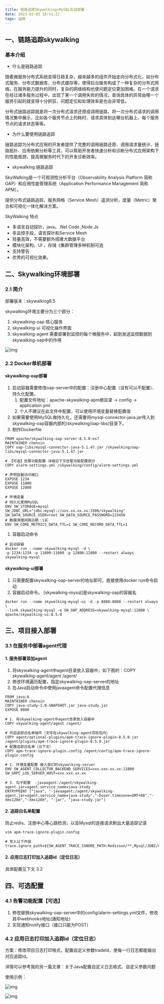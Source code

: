 ```yaml
---
title: 链路追踪Skywalking+MySQL实战部署
date: 2023-02-03 16:51:27
tags: 运维
---
```


## 一、链路追踪skywalking

### 基本介绍

- 什么是链路追踪

随着微服务分布式系统变得日趋复杂，越来越多的组件开始走向分布式化，如分布式服务、分布式数据库、分布式缓存等，使得后台服务构成了一种复杂的分布式网络。在服务能力提升的同时，复杂的网络结构也使问题定位更加困难。在一个请求在经过诸多服务过程中，出现了某一个调用失败的情况，查询具体的异常由哪一个服务引起的就变得十分抓狂，问题定位和处理效率是也会非常低。

分布式链路追踪就是将一次分布式请求还原成调用链路，将一次分布式请求的调用情况集中展示，比如各个服务节点上的耗时、请求具体到达哪台机器上、每个服务节点的请求状态等等。

- 为什么要使用链路追踪

链路追踪为分布式应用的开发者提供了完整的调用链路还原、调用请求量统计、链路拓扑、应用依赖分析等工具，可以帮助开发者快速分析和诊断分布式应用架构下的性能瓶颈，提高微服务时代下的开发诊断效率。

- skywalking 链路追踪

SkyWalking是一个可观测性分析平台（Observability Analysis Platform 简称OAP）和应用性能管理系统（Application Performance Management 简称 APM）。

提供分布式链路追踪，服务网格（Service Mesh）遥测分析，度量（Metric）聚合和可视化一体化解决方案。



SkyWalking 特点

- 多语言自动探针，java，.Net Code ,Node.Js
- 多监控手段，语言探针和Service Mesh
- 轻量高效，不需要额外搭建大数据平台
- 模块化架构，UI ，存储《集群管理多种机制可选
- 支持警告
- 优秀的可视化效果。

## 二、Skywalking环境部署

### 2.1 简介

部署版本：skywalking8.5

skywalking环境主要分为三个部分：

1. skywalking-oap 核心服务
2. skywalking-ui  可视化操作界面
3. skywalking-agent 需要部署到监控的每个微服务中，起到发送监控数据到skywalking-oap中的作用

![img](skywalking-时序图.svg)

### 2.2 Docker单机部署

#### skywalking-oap部署

1. 启动容器需要修改oap-server中的配置：注册中心配置（没有可以不配置）、持久化配置。
   1. 配置文件地址：apache-skywalking-apm根目录 -> config -> application.yml
   2. 个人不建议在此文件中配置，可以使用环境变量替换配置值
2. 如果需要使用MySQL做持久化，还需要将mysql-connector-java.jar传入到skywalking-oap容器内部的/skywalking/oap-libs/目录下。
3. 制作Dockerfile

```shell
FROM apache/skywalking-oap-server:8.5.0-es7
MAINTAINER chenxin
COPY oap-libs/mysql-connector-java-5.1.47.jar /skywalking/oap-libs/mysql-connector-java-5.1.47.jar

# 【可选】告警功能配置 详细见下文告警功能配置部分
COPY alarm-settings.yml /skywalking/config/alarm-settings.yml

# 声明容器访问端口
EXPOSE 1234
EXPOSE 11800
EXPOSE 12800

# 环境变量
# 持久化使用MySQL
ENV SW_STORAGE=mysql SW_JDBC_URL="jdbc:mysql://xxx.xx.xx.xx:3306/skywalking" SW_DATA_SOURCE_USER=root SW_DATA_SOURCE_PASSWORD=123456
# 数据清理间隔日期：1天
ENV SW_CORE_METRICS_DATA_TTL=1 SW_CORE_RECORD_DATA_TTL=1
```

1. 容器启动命令

```shell
# 启动容器
docker run --name skywalking-mysql -d \
-p 1234:1234 -p 11800:11800 -p 12800:12800 --restart always skywalking-mysql
```

#### skywalking-ui部署

1. 只需要配置skywalking-oap-server的地址即可，直接使用docker run命令启动
2. 容器启动命令。 [skywalking-mysql]是skywalking-oap的容器名

```shell
docker run --name skywalking-mysql-ui -d -p 8888:8080 --restart always \
--link skywalking-mysql -e SW_OAP_ADDRESS=skywalking-mysql:12800 \
apache/skywalking-ui:8.5.0
```

## 三、项目接入部署

### 3.1 在服务中部署agent代理

#### 1. 服务部署添加agent

1. 将skywalking-agent中agent目录放入容器中，如下图的：COPY skywalking-agent/agent /agent/
2. 修改环境遍历配置，指定skywalking-oap-server的地址
3. 在Java启动命令中使用javaagent命令配置代理信息

```shell
FROM java:8
MAINTAINER chenxin
COPY java-study-1.0-SNAPSHOT.jar java-study.jar
EXPOSE 8080

# 1. 将skywalking-agent中agent目录放入容器中
COPY skywalking-agent/agent /agent/

# 开启追踪白名单插件（文件在skywalking-agent项目包内）
COPY agent/optional-plugins/apm-trace-ignore-plugin-8.5.0.jar /agent/plugins/apm-trace-ignore-plugin-8.5.0.jar
# 配置追踪白名单（见下文）
COPY apm-trace-ignore-plugin.config /agent/config/apm-trace-ignore-plugin.config

# 2. 环境变量配置 接入我们的skywalking-server
ENV SW_AGENT_COLLECTOR_BACKEND_SERVICES=xxx.xxx.xx.xx:11800 SW_GRPC_LOG_SERVER_HOST=xxx.xxx.xx.xx

# 3. 勾子配置  -javaagent:/agent/skywalking-agent.jar=agent.service_name=java-study
ENTRYPOINT ["java", "-javaagent:/agent/skywalking-agent.jar=agent.service_name=java-study","-Duser.timezone=GMT+08","-Xms128m","-Xmx128m", "-jar", "java-study.jar"]
```

#### 2. 追踪白名单配置

防止redis、注册中心等心跳检测，以及Mysql的连接请求刷出大量追踪记录

```shell
vim apm-trace-ignore-plugin.config

# 写入以下内容
trace.ignore_path=${SW_AGENT_TRACE_IGNORE_PATH:Redisson/**,Mysql/JDBI/Connection/**,Mysql/JDBI/Statement/**}
```


#### 2. 应用日志打印加入追踪id（定位日志）

具体配置见下文 3.2



## 四、可选配置

### 4.1 告警功能配置【可选】

1. 修改替换skywalking-oap-server中的config/alarm-settings.yml文件，修改其中webhooks地址(通知地址)
2. 实现通知notify接口（接口只能为POST）

### 4.2 应用日志打印加入追踪id（定位日志）

方案：修改项目日志打印格式，配置自定义参数tradeId，使每一行日志都能输出对应追踪id。

详情可以参考我的另一篇文章：关于Java配置自定义日志格式、自定义参数问题

使用示例：

![img](log_1.png)

![img](trade_1.png)